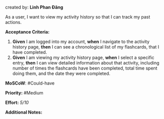 created by:  **Linh Phan Đăng**

As a user, I want to view my activity history so that I can track my past actions.

**Acceptance Criteria:**

1. **Given** I am logged into my account, **when** I navigate to the activity history page, **then** I can see a chronological list of my flashcards, that I have completed.
2. **Given** I am viewing my activity history page, **when** I select a specific entry, **then** I can view detailed information about that activity, including number of times the flashcards have been completed, total time spent doing them, and the date they were completed.

**MoSCoW**: #Could-have 

**Priority:** #Medium 

**Effort:** 
_5/10_

**Additional Notes:**